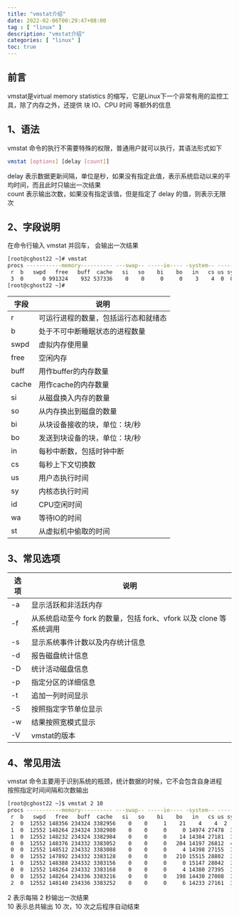 ```yaml
---
title: "vmstat介绍"
date: 2022-02-06T00:29:47+08:00
tag : [ "linux" ]
description: "vmstat介绍"
categories: [ "linux" ]
toc: true
---
```


## 前言
vmstat是virtual memory statistics 的缩写，它是Linux下一个非常有用的监控工具，除了内存之外，还提供 块 IO、CPU 时间 等额外的信息  

## 1、语法
vmstat 命令的执行不需要特殊的权限，普通用户就可以执行，其语法形式如下  
```bash
vmstat [options] [delay [count]]
```
delay 表示数据更新间隔，单位是秒，如果没有指定此值，表示系统启动以来的平均时间，而且此时只输出一次结果  
count 表示输出次数，如果没有指定该值，但是指定了 delay 的值，则表示无限次

## 2、字段说明
在命令行输入 vmstat 并回车， 会输出一次结果
```bash
[root@cghost22 ~]# vmstat
procs -----------memory---------- ---swap-- -----io---- -system-- ------cpu-----
 r  b   swpd   free   buff  cache   si   so    bi    bo   in   cs us sy id wa st
 3  0      0 991324    932 537336    0    0     0     0    3    4  0  0 100  0  0
[root@cghost22 ~]#
```

字段|说明
-|-
r|可运行进程的数量，包括运行态和就绪态
b|处于不可中断睡眠状态的进程数量
swpd|虚拟内存使用量
free|空闲内存
buff|用作buffer的内存数量
cache|用作cache的内存数量
si|从磁盘换入内存的数量
so|从内存换出到磁盘的数量
bi|从块设备接收的块，单位：块/秒
bo|发送到块设备的块，单位：块/秒
in|每秒中断数，包括时钟中断
cs|每秒上下文切换数
us|用户态执行时间
sy|内核态执行时间
id|CPU空闲时间
wa|等待IO的时间
st|从虚拟机中偷取的时间

## 3、常见选项
选项|说明
-|-
-a|显示活跃和非活跃内存
-f|从系统启动至今 fork 的数量，包括 fork、vfork 以及 clone 等系统调用
-s|显示系统事件计数以及内存统计信息
-d|报告磁盘统计信息
-D|统计活动磁盘信息
-p|指定分区的详细信息
-t|追加一列时间显示
-S|按照指定字节单位显示
-w|结果按照宽模式显示
-V|vmstat的版本

## 4、常见用法
vmstat 命令主要用于识别系统的瓶颈，统计数据的时候，它不会包含自身进程  
按照指定时间间隔和次数输出
```bash
[root@cghost22 ~]$ vmstat 2 10
procs -----------memory---------- ---swap-- -----io---- -system-- ------cpu-----
 r  b   swpd   free   buff  cache   si   so    bi    bo   in   cs us sy id wa st
 2  0  12552 148356 234324 3382956    0    0     1    21    4    4  2  2 97  0  0
 1  0  12552 148264 234324 3382980    0    0     0     0 14974 27478  3  2 96  0  0
 1  0  12552 148232 234324 3382984    0    0     0    14 14384 27181  3  2 96  0  0
 0  0  12552 148376 234332 3383052    0    0     0   204 14197 26812  4  2 94  0  0
 0  0  12552 148512 234332 3383088    0    0     0     4 14398 27155  3  2 95  0  0
 0  0  12552 147892 234332 3383128    0    0     0   210 15515 28802  3  2 95  0  0
 1  0  12552 148388 234332 3383156    0    0     0     0 15147 28042  3  2 95  0  0
 0  0  12552 148264 234332 3383168    0    0     0     4 14380 27395  3  1 96  0  0
 0  0  12552 148264 234336 3383216    0    0     0   198 14430 27008  3  1 95  0  0
 2  0  12552 148140 234336 3383252    0    0     0     6 14233 27161  3  2 95  0  0
 ```
2 表示每隔 2 秒输出一次结果  
10 表示总共输出 10 次，10 次之后程序自动结束